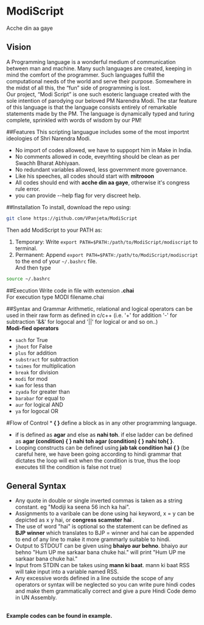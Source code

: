 # ModiScript
Acche din aa gaye
## Vision 
A Programming language is a wonderful medium of communication between man and machine. Many such languages are created, keeping in mind the comfort of the programmer. Such languages fulfill the computational needs of the world and serve their purpose. Somewhere in the midst of all this, the “fun” side of programming is lost. <br/>
Our project, “Modi Script” is one such esoteric language created with the sole intention of parodying our beloved PM Narendra Modi. The star feature of this language is that the language consists entirely of remarkable statements made by the PM. The language is  dynamically typed and  turing complete, sprinkled with words of wisdom by our PM! <br/>

##Features
This scripting languague includes some of the most importnt ideologies of Shri Narendra Modi. <br/>
* No import of codes allowed, we have to suppoprt him in Make in India.<br/>
* No comments allowed in code, eveyrhting should be clean as per Swachh Bharat Abhiyaan. <br/>
* No redundant variables allowed, less government more governance. <br/>
* Like his speeches, all codes should start with <strong>mitrooon</strong> <br/>
* All codes should end with <strong>acche din aa gaye</strong>, otherwise it's congress rule error.<br/>
* you can provide --help flag for very discreet help.

##Installation
To install, download the repo using: <br/>
```bash
git clone https://github.com/VPanjeta/ModiScript
```
Then add ModiScript to your PATH as:<br/>
1. Temporary: Write `export PATH=$PATH:/path/to/ModiScript/modiscript` to terminal. <br/>
2. Permanent: Append `export PATH=$PATH:/path/to/ModiScript/modiscript` to the end of your `~/.bashrc` file.<br/>
And then type 
```bash
source ~/.bashrc
```
##Execution
Write code in file with extension <strong>.chai</strong><br/>
For execution type MODI filename.chai <br/>

##Syntax and Grammar
Arithmetic, relational and logical operators can be used in their raw form as defined in c/c++ (i.e. '+' for addition '-' for subtraction '&&' for logocal and '||' for logical or and so on..) <br/>
<strong>Modi-fied operators</strong><br/>
* `sach` for True <br/>
* `jhoot` for False <br/>
* `plus` for addition <br/>
* `substract` for subtraction <br/> 
* `taimes` for multiplication <br/>
* `break` for division <br/>
* `modi` for mod <br/>
* `kam` for less than <br/>
* `zyada` for greater than <br/>
* `barabar` for equal to <br/>
* `aur` for logical AND <br/>
* `ya` for logocal OR <br/>

#Flow of Control
*<strong> { } </strong> define a block as in any other programming language. <br/>
* if is defined as <strong>agar</strong> and else as <strong>nahi toh</strong>. if else ladder can be defined as <strong>agar (condition) { } nahi toh agar (condition) { } nahi toh{ }</strong>.
* Looping constructs can be defined using <strong>jab tak condition hai { } </strong> (be careful here, we have been going according to hindi grammar that dictates the loop will exit when the condition is true, thus the loop executes till the condition is false not true) <br/>

## General Syntax 
* Any quote in double or single inverted commas is taken as a string constant. eg "Modiji ka seena 56 inch ka hai". <br/>
* Assignments to a varibale can be done using hai keyword, x = y can be depicted as x y hai, or <strong>congress scamster hai </strong>. <br/>
* The use of word "hai" is optional so the statement can be defined as <strong>BJP winner </strong> which translates to BJP = winner and hai can be appended to end of any line to make it more grammarly suitable to hindi. <br/>
* Output to STDOUT can be given using <strong>bhaiyo aur behno</strong>. bhaiyo aur behno "Hum UP me sarkaar bana chuke hai." will print "Hum UP me sarkaar bana chuke hai." <br/>
* Input from STDIN can be takes using <strong>mann ki baat</strong>. mann ki baat RSS will take input into a variable named RSS. <br/>
* Any excessive words defined in a line outside the scope of any operators or syntax will be neglected so you can write pure hindi codes and make them grammatically correct and give a pure Hindi Code demo in UN Assembly. <br/>  
<br/>
<strong>Example codes can be found in example.</strong>
